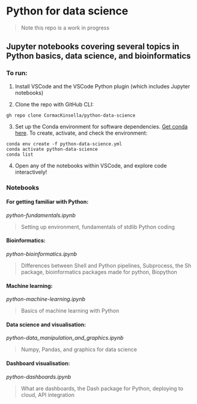 # Python for data science

>Note this repo is a work in progress

## Jupyter notebooks covering several topics in Python basics, data science, and bioinformatics

### To run:

1. Install VSCode and the VSCode Python plugin (which includes Jupyter notebooks)

2. Clone the repo with GitHub CLI:

```
gh repo clone CormacKinsella/python-data-science
```

3. Set up the Conda environment for software dependencies. [Get conda here](https://docs.conda.io/en/latest/miniconda.html#linux-installers). To create, activate, and check the environment:

```
conda env create -f python-data-science.yml
conda activate python-data-science
conda list
```

4. Open any of the notebooks within VSCode, and explore code interactively!

### Notebooks

#### For getting familiar with Python:

*python-fundamentals.ipynb*

>Setting up environment, fundamentals of stdlib Python coding

#### Bioinformatics:

*python-bioinformatics.ipynb*

>Differences between Shell and Python pipelines, Subprocess, the Sh package, bioinformatics packages made for python, Biopython

#### Machine learning:

*python-machine-learning.ipynb*

>Basics of machine learning with Python

#### Data science and visualisation:

*python-data_manipulation_and_graphics.ipynb*

>Numpy, Pandas, and graphics for data science

#### Dashboard visualisation:

*python-dashboards.ipynb*

>What are dashboards, the Dash package for Python, deploying to cloud, API integration

